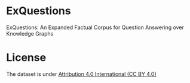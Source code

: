 # ExQuestions
ExQuestions: An Expanded Factual Corpus for Question Answering over Knowledge Graphs

# License

The dataset is under [Attribution 4.0 International (CC BY 4.0)](#pookie)
